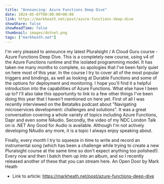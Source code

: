 ```yaml
---
title: "Announcing: Azure Functions Deep Dive"
date: 2024-05-07T00:00:00+00:00
link: https://markheath.net/post/azure-functions-deep-dive
showShare: false
showReadTime: false
thumbnail: images/dotnet.png
tags: ["markheath.net"]
---
```

I'm very pleased to announce my latest Pluralsight / A Cloud Guru course - Azure Functions Deep Dive. This is a completely new course, using v4 of the Azure Functions runtime and the isolated programming model. It has taken me many months to complete, so apologies that I've been fairly quiet on here most of this year.
In the course I try to cover all of the most popular triggers and bindings, as well as looking at Durable Functions and some of the options for deployment and monitoring. I hope you'll find it a helpful introduction into the capabilities of Azure Functions.
What else have I been up to?
I'll also take this opportunity to link to a few other things I've been doing this year that I haven't mentioned on here yet.
First of all I was recently interviewed on the Betatalks podcast about "Navigating microservices development: challenges and solutions". It was a great conversation covering a whole variety of topics including Azure Functions, Dapr and even some NAudio.
Secondly, the video of my NDC London Talk on is .NET Any Good for Audio is available. Although I'm not actively developing NAudio any more, it is a topic I always enjoy speaking about.

Finally, every month I try to squeeze in time to write and record an instrumental song (which has been a challenge while trying to create a new Pluralsight course at the same time so don't expect anything too polished!). Every now and then I batch them up into an album, and so I recently released another of these that you can stream here.
An Open Door by Mark Heath

- Link to article: https://markheath.net/post/azure-functions-deep-dive